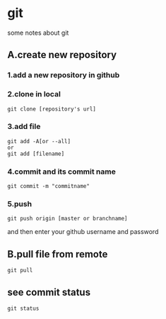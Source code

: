 # git
some notes about git

## A.create new repository
### 1.add a new repository in github
### 2.clone in local
```
git clone [repository's url]
```
### 3.add file
```
git add -A[or --all]
or
git add [filename]
```
### 4.commit and its commit name
``` 
git commit -m "commitname"
```
### 5.push
```
git push origin [master or branchname]
```
and then enter your github username and password 

## B.pull file from remote
```
git pull

```
## see commit status
```
git status
```


